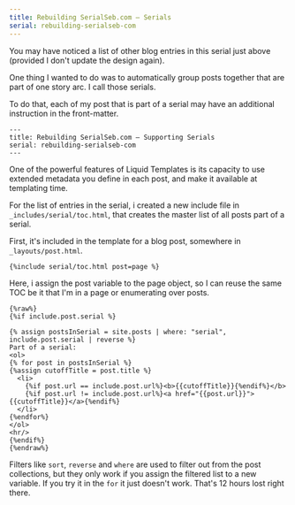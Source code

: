 ```yaml
---
title: Rebuilding SerialSeb.com – Serials
serial: rebuilding-serialseb-com
---
```

You may have noticed a list of other blog entries in this serial just above (provided I don't update the design again).

One thing I wanted to do was to automatically group posts together that are part of one story arc. I call those serials.

To do that, each of my post that is part of a serial may have an additional instruction in the front-matter.

```
---
title: Rebuilding SerialSeb.com – Supporting Serials
serial: rebuilding-serialseb-com
---
```

One of the powerful features of Liquid Templates is its capacity to use extended metadata you define in each post, and make it available at templating time.

For the list of entries in the serial, i created a new include file in `_includes/serial/toc.html`, that creates the master list of all posts part of a serial.

First, it's included in the template for a blog post, somewhere in `_layouts/post.html`.

```
{%include serial/toc.html post=page %}
```

Here, i assign the post variable to the page object, so I can reuse the same TOC be it that I'm in a page or enumerating over posts.

```
{%raw%}
{%if include.post.serial %}

{% assign postsInSerial = site.posts | where: "serial", include.post.serial | reverse %}
Part of a serial:
<ol>
{% for post in postsInSerial %}
{%assign cutoffTitle = post.title %}
  <li>
    {%if post.url == include.post.url%}<b>{{cutoffTitle}}{%endif%}</b>
    {%if post.url != include.post.url%}<a href="{{post.url}}">{{cutoffTitle}}</a>{%endif%}
  </li>
{%endfor%}
</ol>
<hr/>
{%endif%}
{%endraw%}
```

Filters like `sort`, `reverse` and `where` are used to filter out from the post collections, but they only work if you assign the filtered list to a new variable. If you try it in the `for` it just doesn't work. That's 12 hours lost right there.
